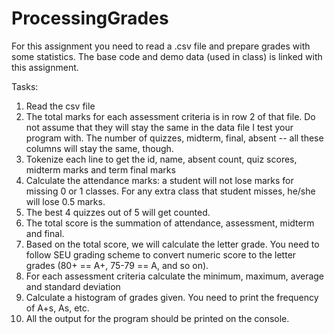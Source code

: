 # ProcessingGrades

For this assignment you need to read a .csv file and prepare grades with some statistics. The base code and demo data (used in class) is linked with this assignment.

Tasks:
1) Read the csv file
2) The total marks for each assessment criteria is in row 2 of that file. Do not assume that they will stay the same in the data file I test your program with. The number of quizzes, midterm, final, absent -- all these columns will stay the same, though.
3) Tokenize each line to get the id, name, absent count, quiz scores, midterm marks and term final marks
4) Calculate the attendance marks: a student will not lose marks for missing 0 or 1 classes. For any extra class that student misses, he/she will lose 0.5 marks.
5) The best 4 quizzes out of 5 will get counted.
6) The total score is the summation of attendance, assessment, midterm and final.
7) Based on the total score, we will calculate the letter grade. You need to follow SEU grading scheme to convert numeric score to the letter grades (80+ == A+, 75-79 == A, and so on).
8) For each assessment criteria calculate the minimum, maximum, average and standard deviation
9) Calculate a histogram of grades given. You need to print the frequency of A+s, As, etc.
10) All the output for the program should be printed on the console.
